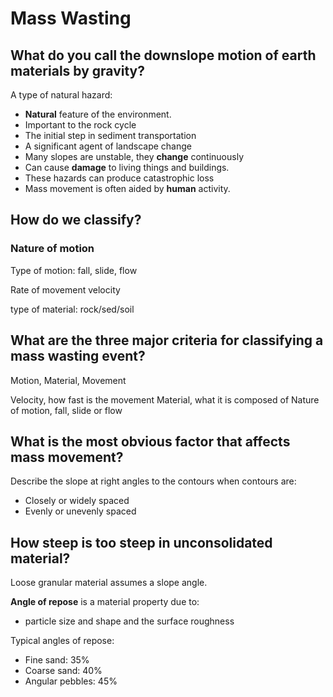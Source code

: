 # Mass Wasting

## What do you call the downslope motion of earth materials by gravity?

A type of natural hazard:

* **Natural** feature of the environment.
* Important to the rock cycle
* The initial step in sediment transportation
* A significant agent of landscape change
* Many slopes are unstable, they **change** continuously
* Can cause **damage** to living things and buildings.
* These hazards can produce catastrophic loss
* Mass movement is often aided by **human** activity.

## How do we classify?

### Nature of motion

Type of motion: fall, slide, flow

Rate of movement velocity

type of material: rock/sed/soil

## What are the three major criteria for classifying a mass wasting event?

Motion, Material, Movement

Velocity, how fast is the movement
Material, what it is composed of
Nature of motion, fall, slide or flow

## What is the most obvious factor that affects mass movement?

Describe the slope at right angles to the contours when contours are:

* Closely or widely spaced
* Evenly or unevenly spaced

## How steep is too steep in unconsolidated material?

Loose granular material assumes a slope angle.

**Angle of repose** is a material property due to:

* particle size and shape and the surface roughness

Typical angles of repose:

* Fine sand: 35%
* Coarse sand: 40%
* Angular pebbles: 45%
